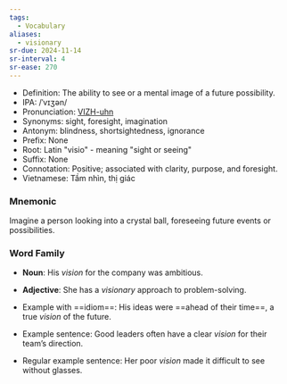 ```yaml
---
tags:
  - Vocabulary
aliases:
  - visionary
sr-due: 2024-11-14
sr-interval: 4
sr-ease: 270
---
```


- Definition: The ability to see or a mental image of a future possibility.
- IPA: /ˈvɪʒən/
- Pronunciation: [VIZH-uhn](https://www.google.com/search?q=how+to+pronounce+vision)
- Synonyms: sight, foresight, imagination
- Antonym: blindness, shortsightedness, ignorance
- Prefix: None
- Root: Latin "visio" - meaning "sight or seeing"
- Suffix: None
- Connotation: Positive; associated with clarity, purpose, and foresight.
- Vietnamese: Tầm nhìn, thị giác

### Mnemonic

Imagine a person looking into a crystal ball, foreseeing future events or possibilities.

### Word Family

- **Noun**: His *vision* for the company was ambitious.
- **Adjective**: She has a *visionary* approach to problem-solving.

- Example with ==idiom==: His ideas were ==ahead of their time==, a true *vision* of the future.
- Example sentence: Good leaders often have a clear *vision* for their team’s direction.
- Regular example sentence: Her poor *vision* made it difficult to see without glasses.
